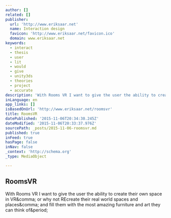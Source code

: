 ```yaml
---
author: []
related: []
publisher:
  url: 'http://www.eriksaar.net'
  name: Interaction design
  favicon: 'http://www.eriksaar.net/favicon.ico'
  domain: www.eriksaar.net
keywords:
  - interact
  - thesis
  - user
  - lit
  - would
  - give
  - unity3ds
  - theories
  - project
  - accurate
description: 'With Rooms VR I want to give the user the ability to create their own space in VR, or why not REcreate their real world spaces and places, and fill them with the most amazing furniture and art they can think of.'
inLanguage: en
app_links: []
isBasedOnUrl: 'http://www.eriksaar.net/roomsvr'
title: RoomsVR
datePublished: '2015-11-06T20:34:30.245Z'
dateModified: '2015-11-06T20:33:37.976Z'
sourcePath: _posts/2015-11-06-roomsvr.md
published: true
inFeed: true
hasPage: false
inNav: false
_context: 'http://schema.org'
_type: MediaObject

---
```

<article style=""><h1>RoomsVR</h1><p>With Rooms VR I want to give the user the ability to create their own space in VR&amp;comma; or why not REcreate their real world spaces and places&amp;comma; and fill them with the most amazing furniture and art they can think of&amp;period;</p></article>